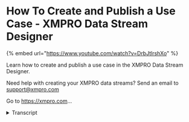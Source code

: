 # How To Create and Publish a Use Case - XMPRO Data Stream Designer
{% embed url="https://www.youtube.com/watch?v=DrbJtlrshXo" %}



Learn how to create and publish a use case in the XMPRO Data Stream Designer. 

Need help with creating your XMPRO data streams? Send an email to support@xmpro.com 

Go to https://xmpro.com...
<details>
<summary>Transcript</summary>Learn how to create and publish a use case in the XMPRO Data Stream Designer. 

Need help with creating your XMPRO data streams? Send an email to support@xmpro.com 

Go to https://xmpro.com...
use-cases in the use case designer are

the core element of data stream designer

this video will demonstrate the process

of creating and publishing a use case to

start click the new use case button in

the sidebar to open the new use case

blade alternatively you can click the

use case button to access the use case

blade then click the new command once

here fill in the details of your use

case name a description and help

identify your use case and its purpose

clicking the blank icon field lets you

upload a unique or thematic image for

the use case or you can leave it blank

and a default icon will be used

assigning a category helps you group

your use cases default collection will

determine the initial collection

assigned to your stream objects which

will be described in more detail later

on when you are done click Save this

will save your new use case and open the

designer blade once you have an existing

use case you can navigate to this

designer blade from the Welcome page by

clicking on the category than the use

case alternatively click the use case

button on the side bar to access the use

case played then search for and click on

your use case the details of your use

case can be edited after its creation by

clicking the properties command on the

designer blade notably attempting to

change the default collection will offer

you the choice of retro actively

applying your selection to all existing

stream objects additionally the metadata

field is available this lets you assign

tags to your use case which can be

helpful in further categorizing your use

cases and searching through them from

the category dashboard the designer

blade is where you build your data

stream the bar on the left is the agent

toolbox searching for and dragging items

from here will allow you to create

stream objects which make up your data

stream each agent has a specific purpose

which is described in their

documentation for now we will create

stream objects from the event simulator

and event printer agents the simulator

will constantly generate data events for

the stream and the printer will display

the events it receives in the console

window of the stream host the stream

objects must be connected so data can

flow between them the green boxes on the

bottom of the stream object represent

outputs while the green boxes on the

side of the stream object represent

inputs most agents have one output and

one input but some have more or less in

these cases the documentation for the

agent will describe how each input or

output is used read outputs are special

error than outputs but they will be

described in another video for now it is

enough to know the event simulator has

one real data output click and drag the

output of the event simulator to the

input of the event printer this error

represents a connection between these

stream objects which data flows through

stream objects can be rearranged by

dragging their icon or renamed by

clicking their name clicking and

selecting a stream object will allow you

to delete it by clicking the delete

command you can also access its

configuration by clicking the

configuration command or by double

clicking the object each agent has its

own configuration which is again better

described in their own documentation the

configuration plate also allows you to

train to the stream objects collection

affecting which stream hosts it will run

on click the apply button to pass the

change to configuration back to the

designer and then the Save button to

save the changes

however newly created objects cannot be

configured if you try you will get a

warning reminding you the same to save

your stream first and try again in

similar ways connections can be selected

and deleted

they can also be dragged from either end

to delete the existing connection area

and recreate it with a different stream

object finally now that the stream has

been set up and the agents configured we

can publish the use case by clicking the

publish command this will run the data

stream on any stream host assigned to

the collection I have a stream host

running here and the event printer is

printing the data as it flows through

publishing a stream will prevent any

changes from being saved to the designer

to prevent altering and possibly causing

errors in a running stream if you want

to edit or update the data stream it

must first be unpublished by clicking

the unpublished command which will stop

the running stream on the stream hosts

this has been how to create and publish

a use case in data stream designer thank

you for watching
</details>